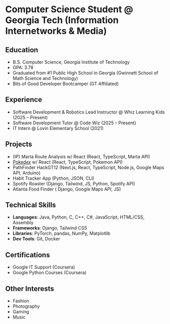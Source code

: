 # Computer Science Student @ Georgia Tech (Information Internetworks & Media)

## Education
- B.S. Computer Science, Georgia Institute of Technology  
- GPA: 3.78
- Graduated from #1 Public High School in Georgia (Gwinnett School of Math Science and Technology)
- Bits of Good Developer Bootcamper (GT Affiliated)

## Experience
- Software Development & Robotics Lead Instructor @ Whiz Learning Kids (2025 – Present)  
- Software Development Tutor @ Code Wiz (2025 – Present)  
- IT Intern @ Lovin Elementary School (2021)  

## Projects
- (IP) Marta Route Analysis w/ React (React, TypeScript, Marta API)
- [Pokedex](https://github.com/BoG-Dev-Bootcamp-F25/bootcamp-f25-nnguyen402/tree/main/exer5) w/ React (React, TypeScript, Pokemon API)
- PathFinder HackGT12 (Next.js, React, TypeScript, Node.js, Google Maps API, Arduino)
- Habit Tracker App (Python, JSON, CLI)  
- Spotify Roaster (Django, Tailwind, JS, Python, Spotify API)  
- Atlanta Food Finder ( Django, Google Maps API, JS)

## Technical Skills
- **Languages**: Java, Python, C, C++, C#, JavaScript, HTML/CSS, Assembly  
- **Frameworks**: Django, Tailwind CSS  
- **Libraries**: PyTorch, pandas, NumPy, Matplotlib  
- **Dev Tools**: Git, Docker  

## Certifications
- Google IT Support (Coursera)  
- Google Python Courses (Coursera)  

## Other Interests
- Fashion  
- Photography  
- Gaming  
- Music  
